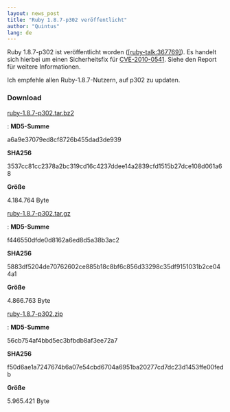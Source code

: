 ```yaml
---
layout: news_post
title: "Ruby 1.8.7-p302 veröffentlicht"
author: "Quintus"
lang: de
---
```


Ruby 1.8.7-p302 ist veröffentlicht worden ([\[ruby-talk:367769\]][1]).
Es handelt sich hierbei um einen Sicherheitsfix für [CVE-2010-0541][2].
Siehe den Report für weitere Informationen.

Ich empfehle allen Ruby-1.8.7-Nutzern, auf p302 zu updaten.

### Download

[ruby-1.8.7-p302.tar.bz2][3]

: **MD5-Summe**
  
  a6a9e37079ed8cf8726b455dad3de939
  
  **SHA256**
  
  3537cc81cc2378a2bc319cd16c4237ddee14a2839cfd1515b27dce108d061a68
  
  **Größe**
  
  4\.184.764 Byte

[ruby-1.8.7-p302.tar.gz][4]

: **MD5-Summe**
  
  f446550dfde0d8162a6ed8d5a38b3ac2
  
  **SHA256**
  
  5883df5204de70762602ce885b18c8bf6c856d33298c35df9151031b2ce044a1
  
  **Größe**
  
  4\.866.763 Byte

[ruby-1.8.7-p302.zip][5]

: **MD5-Summe**
  
  56cb754af4bbd5ec3bfbdb8af3ee72a7
  
  **SHA256**
  
  f50d6ae1a7247674b6a07e54cbd6704a6951ba20277cd7dc23d1453ffe00fedb
  
  **Größe**
  
  5\.965.421 Byte



[1]: http://blade.nagaokaut.ac.jp/cgi-bin/scat.rb/ruby/ruby-talk/367769 
[2]: http://www.ruby-lang.org/de/news/2010/08/24/xss-in-webrick-cve-2010-0541/ 
[3]: ftp://ftp.ruby-lang.org/pub/ruby/1.8/ruby-1.8.7-p302.tar.bz2 
[4]: ftp://ftp.ruby-lang.org/pub/ruby/1.8/ruby-1.8.7-p302.tar.gz 
[5]: ftp://ftp.ruby-lang.org/pub/ruby/1.8/ruby-1.8.7-p302.zip 
